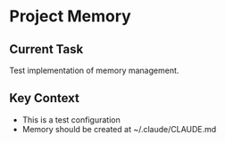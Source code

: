 # Project Memory

## Current Task
Test implementation of memory management.

## Key Context
- This is a test configuration
- Memory should be created at ~/.claude/CLAUDE.md
